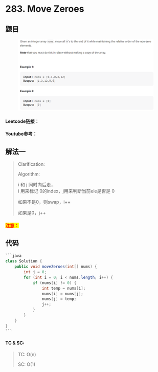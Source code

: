 # 283. Move Zeroes

## 题目

<figure><img src="../../.gitbook/assets/image (2) (2).png" alt=""><figcaption></figcaption></figure>

#### Leetcode链接：

#### Youtube参考：

## 解法一

> Clarification:&#x20;
>
> Algorithm:&#x20;
>
> i 和 j 同时向后走，\
> i 用来标记 0的index，j用来判断当前ele是否是 0
>
> 如果不是0，则swap，i++
>
> 如果是0，j++

#### <mark style="color:red;">注意：</mark>

## 代码

````java
```java
class Solution {
    public void moveZeroes(int[] nums) {
        int j = 0;
        for (int i = 0; i < nums.length; i++) {
            if (nums[i] != 0) {
                int temp = nums[i];
                nums[i] = nums[j];
                nums[j] = temp;
                j++;
            }
        }
    }
}
```
````

#### TC & SC:&#x20;

> TC: O(n)
>
> SC: O(1)
